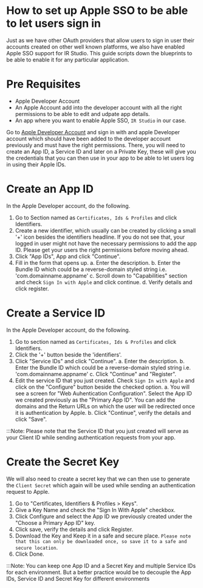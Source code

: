 # How to set up Apple SSO to be able to let users sign in
Just as we have other OAuth providers that allow users to sign in user their accounts created on other well known platforms, we also have enabled Apple SSO support for IR Studio. This guide scripts down the blueprints to be able to enable it for any particular application.

# Pre Requisites
- Apple Developer Account
- An Apple Account add into the developer account with all the right permissions to be able to edit and udpate app details.
- An app where you want to enable Apple SSO, `IR Studio` in our case. 


Go to [Apple Developer Account](https://idmsa.apple.com/IDMSWebAuth/signin?appIdKey=891bd3417a7776362562d2197f89480a8547b108fd934911bcbea0110d07f757&path=%2Faccount%2F&rv=1) and sign in with and apple Developer account which should have been added to the developer account previously and must have the right permissions. There, you will need to create an App ID, a Service ID and later on a Private Key, these will give you the credentials that you can then use in your app to be able to let users log in using their Apple IDs.

# Create an App ID
In the Apple Developer account, do the following. 

1. Go to Section named as `Certificates, Ids & Profiles` and click Identifiers.
2. Create a new identifier, which usually can be created by clicking a small '+' icon besides the identifiers headline. If you do not see that, your logged in user might not have the necessary permissions to add the app ID. Please get your users the right permissions before moving ahead. 
3. Click "App IDs", App and click "Continue".
4. Fill in the form that opens up.
  a. Enter the description.
  b. Enter the Bundle ID which could be a reverse-domain styled string i.e. 'com.domainname.appname'
  c. Scroll down to "Capabilities" section and check `Sign In with Apple` and click continue. 
  d. Verify details and click register.

# Create a Service ID
In the Apple Developer account, do the following. 

1. Go to section named as `Certificates, Ids & Profiles` and click Identifiers.
2. Click the '+' button beside the 'identifiers'.
3. Click "Service IDs" and click "Continue".
  a. Enter the description.
  b. Enter the Bundle ID which could be a reverse-domain styled string i.e. 'com.domainname.appname'
  c. Click "Continue" and "Register".
4. Edit the service ID that you just created. Check `Sign In with Apple` and click on the "Configure" button beside the checked option.
 a. You will see a screen for "Web Auhentication Configuration". Select the App ID we created previously as the "Primary App ID". You can add the domains and the Return URLs on which the user will be redirected once it is authentication by Apple. 
 b. Click "Continue", verify the details and click "Save".

 :::Note: Please note that the Service ID that you just created will serve as your Client ID while sending authentication requests from your app.

# Create the Secret Key
We will also need to create a secret key that we can then use to generate the `Client Secret` which again will be used while sending an authentication request to Apple.

1. Go to "Certificates, Identifiers & Profiles > Keys". 
2. Give a Key Name and check the "Sign In With Apple" checkbox.
3. Click Configure and select the App ID we previously created under the "Choose a Primary App ID" key. 
4. Click save, verify the details and click Register.
5. Download the Key and Keep it in a safe and secure place. `Please note that this can only be downloaded once, so save it to a safe and secure location`.
6. Click Done.

:::Note: You can keep one App ID and a Secret Key and multiple Service IDs for each environment. But a better practice would be to decouple the App IDs, Service ID and Secret Key for different environments
